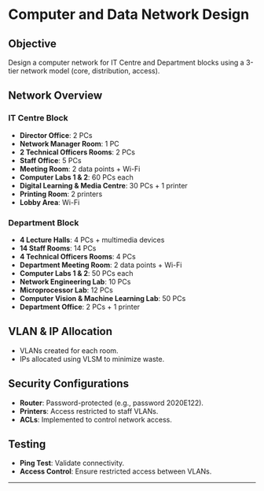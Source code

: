 # Computer and Data Network Design

## Objective
Design a computer network for IT Centre and Department blocks using a 3-tier network model (core, distribution, access).

## Network Overview
### IT Centre Block
- **Director Office**: 2 PCs
- **Network Manager Room**: 1 PC
- **2 Technical Officers Rooms**: 2 PCs
- **Staff Office**: 5 PCs
- **Meeting Room**: 2 data points + Wi-Fi
- **Computer Labs 1 & 2**: 60 PCs each
- **Digital Learning & Media Centre**: 30 PCs + 1 printer
- **Printing Room**: 2 printers
- **Lobby Area**: Wi-Fi

### Department Block
- **4 Lecture Halls**: 4 PCs + multimedia devices
- **14 Staff Rooms**: 14 PCs
- **4 Technical Officers Rooms**: 4 PCs
- **Department Meeting Room**: 2 data points + Wi-Fi
- **Computer Labs 1 & 2**: 50 PCs each
- **Network Engineering Lab**: 10 PCs
- **Microprocessor Lab**: 12 PCs
- **Computer Vision & Machine Learning Lab**: 50 PCs
- **Department Office**: 2 PCs + 1 printer

## VLAN & IP Allocation
- VLANs created for each room.
- IPs allocated using VLSM to minimize waste.

## Security Configurations
- **Router**: Password-protected (e.g., password 2020E122).
- **Printers**: Access restricted to staff VLANs.
- **ACLs**: Implemented to control network access.

## Testing
- **Ping Test**: Validate connectivity.
- **Access Control**: Ensure restricted access between VLANs.

---
